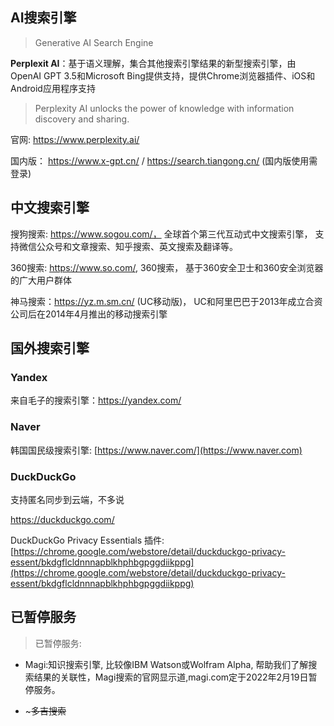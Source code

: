 ## AI搜索引擎

> Generative AI Search Engine

**Perplexit AI**：基于语义理解，集合其他搜索引擎结果的新型搜索引擎，由OpenAI GPT 3.5和Microsoft Bing提供支持，提供Chrome浏览器插件、iOS和Android应用程序支持

> Perplexity AI unlocks the power of knowledge with information discovery and sharing.

官网: https://www.perplexity.ai/

国内版： https://www.x-gpt.cn/ / https://search.tiangong.cn/ (国内版使用需登录)

## 中文搜索引擎

搜狗搜索: https://www.sogou.com/， 全球首个第三代互动式中文搜索引擎， 支持微信公众号和文章搜索、知乎搜索、英文搜索及翻译等。

360搜索: https://www.so.com/,  360搜索， 基于360安全卫士和360安全浏览器的广大用户群体

神马搜索：https://yz.m.sm.cn/ (UC移动版)， UC和阿里巴巴于2013年成立合资公司后在2014年4月推出的移动搜索引擎

## 国外搜索引擎

### Yandex

来自毛子的搜索引擎：https://yandex.com/

### Naver

韩国国民级搜索引擎: [https://www.naver.com/](https://www.naver.com)

### DuckDuckGo

支持匿名同步到云端，不多说

https://duckduckgo.com/

DuckDuckGo Privacy Essentials 插件: [https://chrome.google.com/webstore/detail/duckduckgo-privacy-essent/bkdgflcldnnnapblkhphbgpggdiikppg](https://chrome.google.com/webstore/detail/duckduckgo-privacy-essent/bkdgflcldnnnapblkhphbgpggdiikppg)

## 已暂停服务

> 已暂停服务:&#x20;

- Magi:知识搜索引擎, 比较像IBM Watson或Wolfram Alpha, 帮助我们了解搜索结果的关联性，Magi搜索的官网显示道,magi.com定于2022年2月19日暂停服务。

- \~~~多吉搜索~~